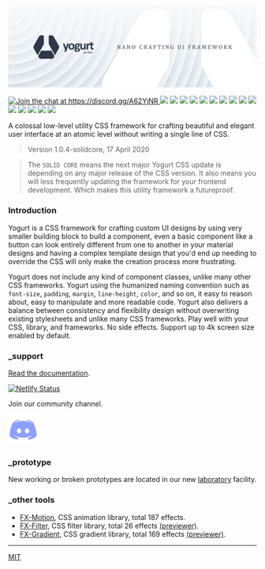 
<p align="center">
  <img src="https://github.com/yogurt-foundation/yogurt-css/blob/master/assets/promo.jpg?raw=true" height="auto" width="auto">
</p>

<p align="left">
  <a href="https://discord.gg/A62YjNR"
     target="_blank">
    <img title="Join the chat at https://discord.gg/A62YjNR"
         src="https://img.shields.io/badge/DISCORD-JOIN_CHANNEL_%E2%86%92-7289da.svg?style=flat">
  </a>
  <img src="https://badgen.net/github/release/yogurt-foundation/yogurt-css">
  <img src="https://badgen.net/github/releases/yogurt-foundation/yogurt-css">
  <img src="https://badgen.net/github/assets-dl/yogurt-foundation/yogurt-css">
  <img src="https://badgen.net/npm/dw/yogurt-css">
  <img src="https://badgen.net/npm/dm/yogurt-css">
  <img src="https://badgen.net/npm/dy/yogurt-css">
  <img src="https://badgen.net/github/branches/yogurt-foundation/yogurt-css">
  <img src="https://badgen.net/github/forks/yogurt-foundation/yogurt-css">
  <img src="https://badgen.net/github/stars/yogurt-foundation/yogurt-css">
  <img src="https://badgen.net/github/watchers/yogurt-foundation/yogurt-css">
  <img src="https://badgen.net/github/tag/yogurt-foundation/yogurt-css">
  <img src="https://badgen.net/github/commits/yogurt-foundation/yogurt-css">
  <img src="https://badgen.net/github/last-commit/yogurt-foundation/yogurt-css">
  <img src="https://badgen.net/github/contributors/yogurt-foundation/yogurt-css">
  <img src="https://badgen.net/github/license/yogurt-foundation/yogurt-css">
</p>

A colossal low-level utility CSS framework for crafting beautiful and elegant user interface at an atomic level without writing a single line of CSS.

> Version 1.0.4-solidcore, 17 April 2020

> The `SOLID CORE` means the next major Yogurt CSS update is depending on any major release of the CSS version. It also means you will less frequently updating the framework for your frontend development. Which makes this utility framework a futureproof.

### Introduction

Yogurt is a CSS framework for crafting custom UI designs by using very smaller building block to build a component, even a basic component like a button can look entirely different from one to another in your material designs and having a complex template design that you'd end up needing to override the CSS will only make the creation process more frustrating.

Yogurt does not include any kind of component classes, unlike many other CSS frameworks. Yogurt using the humanized naming convention such as `font-size`, `padding`, `margin`, `line-height`, `color`, and so on, it easy to reason about, easy to manipulate and more readable code. Yogurt also delivers a balance between consistency and flexibility design without overwriting existing stylesheets and unlike many CSS frameworks. Play well with your CSS, library, and frameworks. No side effects. Support up to 4k screen size enabled by default.

### _support

[Read the documentation](https://yogurt-css-documentation.netlify.com).

[![Netlify Status](https://api.netlify.com/api/v1/badges/07b893f5-2d17-413d-a3b6-e657ef9dbef3/deploy-status)](https://app.netlify.com/sites/yogurt-css-documentation/deploys)

Join our community channel.

<p align="left">
  <a href="https://discord.gg/A62YjNR" target="_blank" title="Join the Discord channel https://discord.gg/A62YjNR">
     <img src="assets/discord.png" width="60" height="60">
  </a>
</p>

### _prototype

New working or broken prototypes are located in our new [laboratory](https://github.com/yogurt-foundation/laboratory) facility.

### _other tools

- [FX-Motion](https://github.com/yogurt-foundation/fx-motion), CSS animation library, total 187 effects.
- [FX-Filter](https://github.com/yogurt-foundation/fx-filter), CSS filter library, total 26 effects [(previewer)](https://fx-filter-previewer.netlify.com/).
- [FX-Gradient](https://github.com/yogurt-foundation/fx-gradient), CSS gradient library, total 169 effects [(previewer)](https://fx-gradient-previewer.netlify.com/).

---

[MIT](https://github.com/yogurt-foundation/yogurt-css/blob/master/LICENSE)

